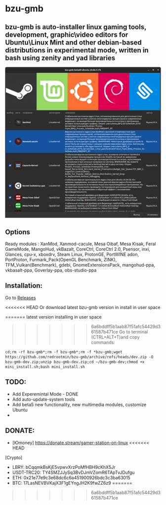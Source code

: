 # bzu-gmb
bzu-gmb is auto-installer linux gaming tools,  development, graphic\video editors for Ubuntu\Linux Mint and other debian-based distributions in experimental mode, written in bash using zenity and yad libraries
-----------
<img src="image/bzu-gmb-beta4-7.png" alt="My cool logo"/>

Options
-----------
Ready modules : XanMod, Xanmod-cacule, Mesa Oibaf, Mesa Kisak, Feral GameMode, MangoHud, vkBazalt, CoreCtrl, CoreCtrl 2.0, Psensor, inxi, Glances, cpu-x, xboxdrv, Steam Linux, ProtonGE, PortWINE adon, PortProton, Furmark_Pack(OpenGL Benchmark, ZINK), TFM_Vulkan(Benchmark), gdebi, GnomeExtensionsPack, mangohud-ppa, vkbasalt-ppa, Goverlay-ppa, obs-studio-ppa

Installation:
-----------
Go to [Releases](https://github.com/redrootmin/bzu-gmb/releases)

<<<<<<< HEAD
Or download latest bzu-gmb version in install in user space

=======
latest version installing in user space
>>>>>>> 6a6bddff5b1aab87f51afc54429d361587b471ce
Go to terminal (CTRL+ALT+T)and copy commands:
```
cd;rm -rf bzu-gmb*;rm -f bzu-gmb*;rm -f *bzu-gmb;wget https://github.com/redrootmin/bzu-gmb/archive/refs/heads/dev.zip -O bzu-gmb-dev.zip;unzip bzu-gmb-dev.zip;cd ~/bzu-gmb-dev;chmod +x mini_install.sh;bash mini_install.sh
```

TODO:
-----------
- Add Experemintal Mode - DONE
- Add auto-update-system tools
- Add beta5  new functionality, new multimedia modules, customize Ubuntu
- 
DONATE:
-----------
- [Юmoney] https://donate.stream/gamer-station-on-linux
<<<<<<< HEAD

[Crypto]
- LBRY: bCqqmkBsKjE5vpwvXrzPoMfHBH9cKhX5Jr
- USDT-TRC20: TY4SMZJJySq3BvDJmVZomR6TApTvJDufgu
- ETH: 0x21e77e9c3e68dc6c6a451900926bdc3c3ba63015
- BTC: 17LasNEVBVKajX3F1gEYngJH2K9fwZZ6z9
=======
>>>>>>> 6a6bddff5b1aab87f51afc54429d361587b471ce
